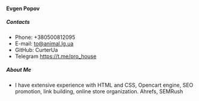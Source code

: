#### **Evgen Popov**

##### Contacts
- Phone: +380500812095
- E-mail: to@animal.lg.ua
- GitHub: CurterUa
- Telegram https://t.me/pro_house

##### About Me

- I have extensive experience with HTML and CSS, Opencart engine, SEO promotion, link building, online store organization. Ahrefs, SEMRush


